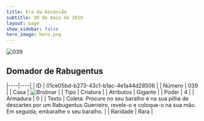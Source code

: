 ```yaml
---
title: Era da Ascensão
subtitle: 30 de maio de 2019
layout: page
show_sidebar: false
hero_image: hero.png
---
```


![039](https://cdn.keyforgegame.com/media/card_front/pt/435_039_J7XX882H2424_pt.png)

## Domador de Rabugentus

|----|----|
| ID | 01ce05bd-b273-43c1-b1ac-4e1a44d28506 |
| Número | 039 |
| Casa | ![Brobnar](https://archonarcana.com/images/thumb/e/e0/Brobnar.png/22px-Brobnar.png "Brobnar") |
| Tipo | Criatura |
| Atributos | Gigante |
| Poder | 4 |
| Armadura | 0 |
| Texto | Coleta: Procure no seu baralho e na  sua pilha de descartes por um Rabugentus Guerreiro, revele-o e coloque-o na sua mão. Em seguida, embaralhe o seu baralho. |
| Raridade | Rara |
